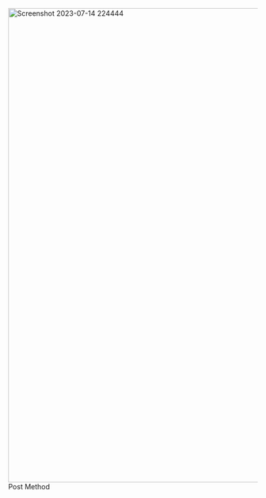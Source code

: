 <img width="960" alt="Screenshot 2023-07-14 224444" src="https://github.com/space47/cometLab_backend/assets/64299767/2a127ce1-a0ed-4451-9c24-ef0c4258fb9e">
Post Method
